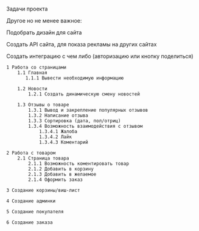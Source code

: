 Задачи проекта

Другое но не менее важное:

Подобрать дизайн для сайта

Создать API сайта, для показа рекламы на других сайтах

Создать интеграцию с чем либо (авторизацию или кнопку поделиться)

    1 Работа со страницами
        1.1 Главная 
           1.1.1 Вывести необходимую информацию

        1.2 Новости
            1.2.1 Создать динамическую смену новостей

        1.3 Отзывы о товаре 
            1.3.1 Вывод и закрепление популярных отзывов
            1.3.2 Написание отзыва
            1.3.3 Сортировка (дата, пол/отриц)
            1.3.4 Возможность взаимодействия с отзывом
                1.3.4.1 Жалоба
                1.3.4.2 Лайк
                1.3.4.3 Коментарий

    2 Работа с товаром
        2.1 Страница товара
            2.1.1 Возможность коментировать товар
            2.1.2 Добавить в корзину
            2.1.3 Добавить в желаемое
            2.1.4 Оформить заказ

    3 Создание корзины/виш-лист

    4 Создание админки

    5 Создание покупателя

    6 Создание заказа